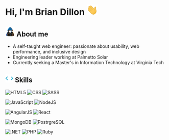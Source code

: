 <!-- **12bdillon/12bdillon** is a ✨ _special_ ✨ repository because its `README.md` (this file) appears on your GitHub profile. -->

# Hi, I'm Brian Dillon <img src="https://raw.githubusercontent.com/12bdillon/12bdillon/main/images/hand_waving.gif" width="35">

## <img src="https://raw.githubusercontent.com/12bdillon/12bdillon/main/images/about_me.gif" width="30">  About me

- A self-taught web engineer: passionate about usability, web performance, and inclusive design
- Engineering leader working at Palmetto Solar
- Currently seeking a Master's in Information Technology at Virginia Tech

## <img src="https://raw.githubusercontent.com/12bdillon/12bdillon/main/images/skills.gif" width="25">  Skills

![HTML5](https://img.shields.io/badge/HTML5-E34F26?style=for-the-badge&logo=html5&logoColor=white) ![CSS](https://img.shields.io/badge/CSS3-1572B6?style=for-the-badge&logo=css3&logoColor=white) ![SASS](https://img.shields.io/badge/Sass-CC6699?style=for-the-badge&logo=sass&logoColor=white)

![JavaScript](https://img.shields.io/badge/JavaScript-F7DF1E?style=for-the-badge&logo=javascript&logoColor=black) ![NodeJS](https://img.shields.io/badge/Node.js-43853D.svg?style=for-the-badge&logo=node.js&logoColor=white)

![AngularJS](https://img.shields.io/badge/AngularJS-E23237?style=for-the-badge&logo=angularjs&logoColor=white) ![React](https://img.shields.io/badge/React-20232A?style=for-the-badge&logo=react&logoColor=61DAFB)

![MongoDB](https://img.shields.io/badge/MongoDB-4EA94B?style=for-the-badge&logo=mongodb&logoColor=white) ![PostrgreSQL](https://img.shields.io/badge/PostgreSQL-316192?style=for-the-badge&logo=postgresql&logoColor=white)

![.NET](https://img.shields.io/badge/.NET-5C2D91?style=for-the-badge&logo=.net&logoColor=white) ![PHP](https://img.shields.io/badge/PHP-777BB4?style=for-the-badge&logo=php&logoColor=white) ![Ruby](https://img.shields.io/badge/Ruby-CC342D?style=for-the-badge&logo=ruby&logoColor=white)
